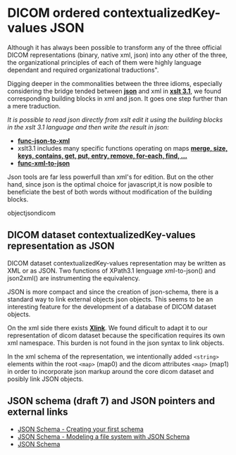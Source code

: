 # DICOM ordered contextualizedKey-values JSON

Although it has always been possible to transform any of the three official DICOM representations  (binary, native xml, json) into any other of the three, the organizational principles of each of them were highly language dependant and required organizational traductions".

Digging deeper in the commonalities between the three idioms, especially considering the bridge tended between __[json](http://www.ecma-international.org/publications/files/ECMA-ST/ECMA-404.pdf)__ and xml in __[xslt 3.1](https://www.w3.org/TR/xslt-30/#json)__, we found corresponding building blocks in xml and json. It goes one step further than a mere traduction. 

*It is possible to read json directly from xslt edit it using the building blocks in the xslt 3.1 language and then write the result in json:*

- __[func-json-to-xml](https://www.w3.org/TR/xslt-30/#func-json-to-xml)__
- xslt3.1 includes many specific functions operating on maps __[merge, size, keys, contains, get, put, entry, remove, for-each, find, ...](https://www.w3.org/TR/xslt-30/#func-xml-to-json)__
- __[func-xml-to-json](https://www.w3.org/TR/xslt-30/#func-xml-to-json)__

Json tools are far less powerfull than xml's for edition. But on the other hand, since json is the optimal choice for javascript,it is now posible to beneficiate the best of both words without modification of the building blocks.

objectjsondicom

## DICOM dataset contextualizedKey-values representation as JSON

DICOM dataset contextualizedKey-values representation may be written as XML or as JSON. Two functions of XPath3.1 lenguage xml-to-json() and json2xml() are instrumenting the equivalency.

JSON is more compact and since the creation of json-schema, there is a standard way to link external objects json objects. This seems to be an interesting feature for the development of a database of DICOM dataset objects.

On the xml side there exists **[Xlink](https://www.w3.org/TR/xlink11/)**. We found dificult to adapt it to our representation of dicom dataset because the specification requires its own xml namespace. This burden is not found in the json syntax to link objects.

In the xml schema of the representation, we intentionally added `<string>` elements within the root `<map>` (map0) and the dicom attributes `<map>` (map1) in order to incorporate json markup around the core dicom dataset and posibly link JSON objects.

## JSON schema (draft 7) and JSON pointers and external links

- [JSON Schema - Creating your first schema](https://json-schema.org/learn/getting-started-step-by-step.html)
- [JSON Schema - Modeling a file system with JSON Schema](https://json-schema.org/learn/file-system.html)
- [JSON Schema](https://json-schema.org/understanding-json-schema/)
